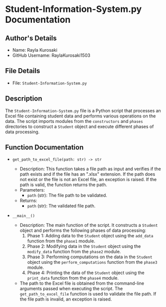 # Student-Information-System.py Documentation

## Author's Details
- Name: Rayla Kurosaki
- GitHub Username: RaylaKurosaki1503

## File Details
- File: `Student-Information-System.py`

## Description
The `Student-Information-System.py` file is a Python script that processes an Excel file containing student data and performs various operations on the data. The script imports modules from the `constructors` and `phases` directories to construct a `Student` object and execute different phases of data processing.

## Function Documentation

- `get_path_to_excel_file(path: str) -> str`
    - Description: This function takes a file path as input and verifies if the path exists and if the file has an ".xlsx" extension. If the path does not exist or the file is not an Excel file, an exception is raised. If the path is valid, the function returns the path.
    - Parameters:
        - `path` (str): The file path to be validated.
    - Returns:
        - `path` (str): The validated file path.

- `__main__()`
    - Description: The main function of the script. It constructs a `Student` object and performs the following phases of data processing:
        1. Phase 1: Adding data to the `Student` object using the `add_data` function from the `phase1` module.
        2. Phase 2: Modifying data in the `Student` object using the `modify_data` function from the `phase2` module.
        3. Phase 3: Performing computations on the data in the `Student` object using the `perform_computations` function from the `phase3` module.
        4. Phase 4: Printing the data of the `Student` object using the `print_data` function from the `phase4` module.
    - The path to the Excel file is obtained from the command-line arguments passed when executing the script. The `get_path_to_excel_file` function is used to validate the file path. If the file path is invalid, an exception is raised.
